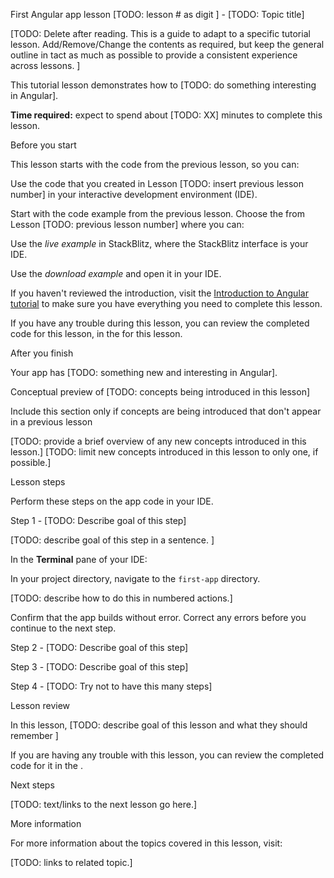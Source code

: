 First Angular app lesson \[TODO: lesson # as digit \] - \[TODO: Topic title\]



\[TODO: Delete after reading. This is a guide to adapt to a specific tutorial lesson. Add/Remove/Change the contents as required, but keep the general outline in tact as much as possible to provide a consistent experience across lessons.  \]



This tutorial lesson demonstrates how to \[TODO: do something interesting in Angular\].



**Time required:** expect to spend about \[TODO: XX\] minutes to complete this lesson.



Before you start



This lesson starts with the code from the previous lesson, so you can:



Use the code that you created in Lesson \[TODO: insert previous lesson number\] in your interactive development environment \(IDE\).



Start with the code example from the previous lesson. Choose the <live-example name="first-app-lesson-00"></live-example> from Lesson \[TODO: previous lesson number\] where you can:



Use the *live example* in StackBlitz, where the StackBlitz interface is your IDE.



Use the *download example* and open it in your IDE.



If you haven't reviewed the introduction, visit the [Introduction to Angular tutorial](tutorial/first-app) to make sure you have everything you need to complete this lesson.



If you have any trouble during this lesson, you can review the completed code for this lesson, in the <live-example></live-example> for this lesson.



After you finish



Your app has \[TODO: something new and interesting in Angular\].



Conceptual preview of \[TODO: concepts being introduced in this lesson\]



Include this section only if concepts are being introduced that don't appear in a previous lesson



\[TODO: provide a brief overview of any new concepts introduced in this lesson.\]
\[TODO: limit new concepts introduced in this lesson to only one, if possible.\]



Lesson steps



Perform these steps on the app code in your IDE.



Step 1 - \[TODO: Describe goal of this step\]



\[TODO: describe goal of this step in a sentence. \]



In the **Terminal** pane of your IDE:



In your project directory, navigate to the `first-app` directory.



\[TODO: describe how to do this in numbered actions.\]



Confirm that the app builds without error.
Correct any errors before you continue to the next step.



Step 2 - \[TODO: Describe goal of this step\]



Step 3 - \[TODO: Describe goal of this step\]



Step 4 - \[TODO: Try not to have this many steps\]



Lesson review



In this lesson, \[TODO: describe goal of this lesson and what they should remember \]



If you are having any trouble with this lesson, you can review the completed code for it in the <live-example></live-example>.



Next steps



\[TODO: text/links to the next lesson go here.\]



More information



For more information about the topics covered in this lesson, visit:



\[TODO: links to related topic.\]